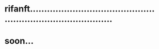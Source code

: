 # rifanft..................................................................................
# soon...
